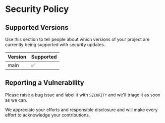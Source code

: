 # Security Policy

## Supported Versions

Use this section to tell people about which versions of your project are
currently being supported with security updates.

| Version | Supported          |
| ------- | ------------------ |
| main    | :white_check_mark: |

## Reporting a Vulnerability

Please raise a bug issue and label it with `SECURITY` and
we'll triage it as soon as we can.

We appreciate your efforts and responsible disclosure
and will make every effort to acknowledge your contributions.
